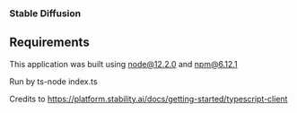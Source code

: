 ### Stable Diffusion

## Requirements

This application was built using node@12.2.0 and npm@6.12.1

Run by ts-node index.ts

Credits to https://platform.stability.ai/docs/getting-started/typescript-client